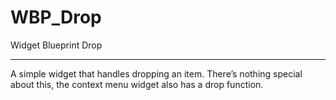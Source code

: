 # WBP_Drop
Widget Blueprint Drop

---
A simple widget that handles dropping an item. There’s nothing special about this, the context menu widget also has a drop function.
